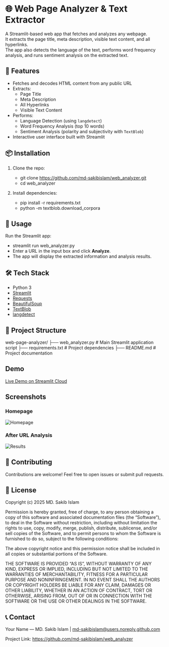 # 🌐 Web Page Analyzer & Text Extractor

A Streamlit-based web app that fetches and analyzes any webpage.  
It extracts the page title, meta description, visible text content, and all hyperlinks.  
The app also detects the language of the text, performs word frequency analysis, and runs sentiment analysis on the extracted text.


## 🚀 Features

- Fetches and decodes HTML content from any public URL
- Extracts:
  - Page Title
  - Meta Description
  - All Hyperlinks
  - Visible Text Content
- Performs:
  - Language Detection (using `langdetect`)
  - Word Frequency Analysis (top 10 words)
  - Sentiment Analysis (polarity and subjectivity with `TextBlob`)
- Interactive user interface built with Streamlit


## 📦 Installation

1. Clone the repo:
   - git clone https://github.com/md-sakibislam/web_analyzer.git
   - cd web_analyzer

2. Install dependencies:
   - pip install -r requirements.txt
   - python -m textblob.download_corpora

## 🎯 Usage

Run the Streamlit app:

- streamlit run web_analyzer.py
- Enter a URL in the input box and click **Analyze**.
- The app will display the extracted information and analysis results.

## 🛠 Tech Stack

* Python 3
* [Streamlit](https://streamlit.io/)
* [Requests](https://docs.python-requests.org/)
* [BeautifulSoup](https://www.crummy.com/software/BeautifulSoup/)
* [TextBlob](https://textblob.readthedocs.io/)
* [langdetect](https://pypi.org/project/langdetect/)


## 📁 Project Structure

web-page-analyzer/
├── web_analyzer.py        # Main Streamlit application script
├── requirements.txt       # Project dependencies
├── README.md              # Project documentation

## Demo

[Live Demo on Streamlit Cloud](https://md-sakibislam-web-analyzer.streamlit.app)

## Screenshots

### Homepage
![Homepage](images/screenshot1.png)

### After URL Analysis
![Results](images/screenshot2.png)


## 🤝 Contributing

Contributions are welcome! Feel free to open issues or submit pull requests.


## 📄 License

Copyright (c) 2025 MD. Sakib Islam

Permission is hereby granted, free of charge, to any person obtaining a copy of this software and associated documentation files (the “Software”), to deal in the Software without restriction, including without limitation the rights to use, copy, modify, merge, publish, distribute, sublicense, and/or sell copies of the Software, and to permit persons to whom the Software is furnished to do so, subject to the following conditions:

The above copyright notice and this permission notice shall be included in all copies or substantial portions of the Software.

THE SOFTWARE IS PROVIDED “AS IS”, WITHOUT WARRANTY OF ANY KIND, EXPRESS OR IMPLIED, INCLUDING BUT NOT LIMITED TO THE WARRANTIES OF MERCHANTABILITY, FITNESS FOR A PARTICULAR PURPOSE AND NONINFRINGEMENT. IN NO EVENT SHALL THE AUTHORS OR COPYRIGHT HOLDERS BE LIABLE FOR ANY CLAIM, DAMAGES OR OTHER LIABILITY, WHETHER IN AN ACTION OF CONTRACT, TORT OR OTHERWISE, ARISING FROM, OUT OF OR IN CONNECTION WITH THE SOFTWARE OR THE USE OR OTHER DEALINGS IN THE SOFTWARE.


## 📞 Contact

Your Name — MD. Sakib Islam | md-sakibislam@users.noreply.github.com

Project Link: https://github.com/md-sakibislam/web_analyzer


